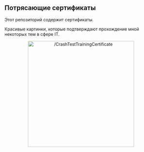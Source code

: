 ## Потрясающие сертификаты

Этот репозиторий содержит сертификаты.

Красивые картинки, которые подтверждают прохождение мной некоторых тем в сфере IT.

<p align="center">
  <img src="CrashTestTrainingCertificate_32.pdf" width="350" title="/CrashTestTrainingCertificate">
</p>
